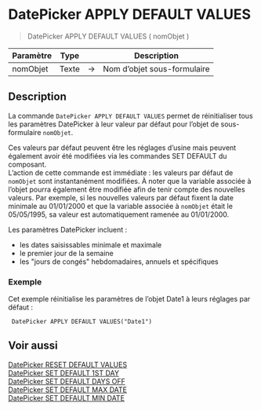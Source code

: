 # DatePicker APPLY DEFAULT VALUES

> DatePicker APPLY DEFAULT VALUES ( nomObjet )

| Paramètre | Type |     | Description |
| --- | --- | --- | --- |
| nomObjet | Texte | → | Nom d’objet sous-formulaire |

## Description

La commande `DatePicker APPLY DEFAULT VALUES` permet de réinitialiser tous les paramètres DatePicker à leur valeur par défaut pour l’objet de sous-formulaire `nomObjet`.

Ces valeurs par défaut peuvent être les réglages d’usine mais peuvent également avoir été modifiées via les commandes SET DEFAULT du composant.  
L’action de cette commande est immédiate : les valeurs par défaut de `nomObjet` sont instantanément modifiées. À noter que la variable associée à l’objet pourra également être modifiée afin de tenir compte des nouvelles valeurs. Par exemple, si les nouvelles valeurs par défaut fixent la date minimale au 01/01/2000 et que la variable associée à `nomObjet` était le 05/05/1995, sa valeur est automatiquement ramenée au 01/01/2000.

Les paramètres DatePicker incluent :

* les dates saisissables minimale et maximale
* le premier jour de la semaine
* les "jours de congés" hebdomadaires, annuels et spécifiques

### Exemple  

Cet exemple réinitialise les paramètres de l’objet Date1 à leurs réglages par défaut :

```4d
 DatePicker APPLY DEFAULT VALUES("Date1")
```

## Voir aussi

[DatePicker RESET DEFAULT VALUES](DatePicker%20RESET%20DEFAULT%20VALUES.fr.md)  
[DatePicker SET DEFAULT 1ST DAY](DatePicker%20SET%20DEFAULT%201ST%20DAY.fr.md)  
[DatePicker SET DEFAULT DAYS OFF](DatePicker%20SET%20DEFAULT%20DAYS%20OFF.fr.md)  
[DatePicker SET DEFAULT MAX DATE](DatePicker%20SET%20DEFAULT%20MAX%20DATE.fr.md)  
[DatePicker SET DEFAULT MIN DATE](DatePicker%20SET%20DEFAULT%20MIN%20DATE.fr.md)
